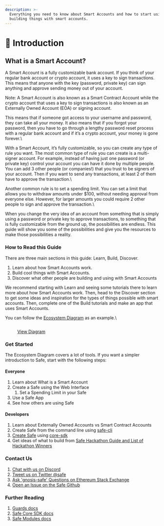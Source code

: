 ```yaml
---
description: >-
  Everything you need to know about Smart Accounts and how to start using and
  building things with smart accounts.
---
```


# 👋 Introduction

## What is a Smart Account?

A Smart Account is a fully customizable bank account. If you think of your regular bank account or crypto account, it uses a key to sign transactions.  This means that anyone with the key (password, private key) can sign anything and approve sending money out of your account.&#x20;

Note:  A Smart Account is also known as a Smart Contract Account while the crypto account that uses a key to sign transactions is also known as an Externally Owned Account (EOA) or signing account.



This means that if someone got access to your username and password, they can take all your money. It also means that if you forgot your password, then you have to go through a lengthy password reset process with a regular bank account and if it’s a crypto account, your money is gone forever.\


With a Smart Account, it’s fully customizable, so you can create any type of rule you want. The most common type of rule you can create is a multi-signer account. For example, instead of having just one password (or private key) control your account you can have it done by multiple people. You can add 3 other people (or companies!) that you trust to be signers of your account. Then if you want to send any transactions, at least 2 of them have to approve the transaction.\


Another common rule is to set a spending limit. You can set a limit that allows you to withdraw amounts under $100, without needing approval from everyone else. However, for larger amounts you could require 2 other people to sign and approve the transaction.\


When you change the very idea of an account from something that is simply using a password or private key to approve transactions, to something that is fully customizable from the ground up, the possibilities are endless. This guide will show you some of the possibilities and give you the resources to make those possibilities a reality.

### How to Read this Guide



There are three main sections in this guide: Learn, Build, Discover.

1. Learn about how Smart Accounts work.
2. Build cool things with Smart Accounts.
3. Discover what other people are building and using with Smart Accounts



We recommend starting with Learn and seeing some tutorials there to learn more about how Smart Accounts work. Then, head to the Discover section to get some ideas and inspiration for the types of things possible with smart accounts. Then, complete one of the Build tutorials and make an app that uses Smart Accounts.



You can follow the [Ecosystem Diagram](https://viewer.diagrams.net/index.html?tags=%7B%7D\&target=blank\&highlight=0000ff\&edit=\_blank\&layers=1\&nav=1\&page-id=atRejJyS5DeNAtDboIeV\&title=Safe%20Diagrams.drawio#Uhttps%3A%2F%2Fdrive.google.com%2Fuc%3Fid%3D1WcTgdHoQttJ0K\_fV8mDg-RmDZRYGe3D-%26export%3Ddownload) as an example.\


<figure><img src="https://lh4.googleusercontent.com/sZ7_ekBa__Ii5buK0sZ_X-_n_QFGlgh0XUyjqGS1tSdOI5vRuE0rD1meT1c2fpoNECcc1MBBYZ0e8TVjxREgoxHTFUUO5XGORUNidDe5Qb27iKDtabJNugPcFtLxWUHVSSVTXE9f3kcYe84Ase5hpPDu3B7rE9DNWjMlelNk0Rsr_RKfwZ_Sd8fcmH15kw" alt=""><figcaption><p><a href="https://viewer.diagrams.net/?tags=%7B%7D&#x26;target=blank&#x26;highlight=0000ff&#x26;edit=_blank&#x26;layers=1&#x26;nav=1&#x26;page-id=atRejJyS5DeNAtDboIeV&#x26;title=Safe%20Diagrams.drawio#Uhttps%3A%2F%2Fdrive.google.com%2Fuc%3Fid%3D1WcTgdHoQttJ0K_fV8mDg-RmDZRYGe3D-%26export%3Ddownload">View Diagram</a></p></figcaption></figure>

### Get Started

The Ecosystem Diagram covers a lot of tools. If you want a simpler introduction to Safe, start with the following steps:

#### Everyone

1. Learn about What is a Smart Account
2. Create a Safe using the Web Interface
   1. Set a Spending Limit in your Safe
3. Use a Safe App
4. See how others are using Safe

#### Developers

1. Learn about Externally Owned Accounts vs Smart Contract Accounts
2. Create Safe from the command line using [safe-cli](https://github.com/5afe/safe-cli)
3. [Create Safe](https://github.com/safe-global/safe-core-sdk/tree/main/packages/safe-core-sdk#getting-started) using [core-sdk](https://github.com/safe-global/safe-core-sdk)
4. Get ideas of what to build from [Safe Hackathon Guide and List of Hackathon Winners](https://gnosis-safe.notion.site/Safe-Hackathon-Success-Guide-53d2fb3c29424b58b1c4407519a54930)

### Contact Us

1. [Chat with us on Discord](https://chat.safe.global/)
2. [Tweet us on Twitter @safe](https://twitter.com/safe)
3. [Ask 'gnosis-safe' Questions on Ethereum Stack Exchange](https://ethereum.stackexchange.com/questions/tagged/gnosis-safe)
4. [Open an Issue on the Safe Github](https://github.com/safe-global)

### Further Reading

1. [Guards docs](https://docs.gnosis-safe.io/contracts/guards)
2. [Safe Core SDK docs](https://docs.gnosis-safe.io/build/sdks/core-sdk)
3. [Safe Modules docs](https://docs.gnosis-safe.io/build/sdks/core-sdk)

